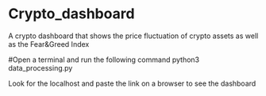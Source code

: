 # Crypto_dashboard
A crypto dashboard that shows the price fluctuation of crypto assets as well as the Fear&amp;Greed Index


#Open a terminal and run the following command 
python3 data_processing.py

Look for the localhost and paste the link on a browser to see the dashboard



